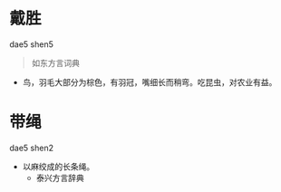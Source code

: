 # 戴胜
dae5 shen5
> 如东方言词典
- 鸟，羽毛大部分为棕色，有羽冠，嘴细长而稍弯。吃昆虫，对农业有益。

# 带绳
dae5 shen2
+ 以麻绞成的长条绳。
  * 泰兴方言辞典

